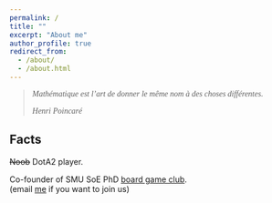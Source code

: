 ```yaml
---
permalink: /
title: ""
excerpt: "About me"
author_profile: true
redirect_from: 
  - /about/
  - /about.html
---
```

> *<span style="font-family:cursive;">Mathématique est l’art de donner le même nom à des choses différentes. </span>*
>
> *<span style="font-family:cursive;"><cite>Henri Poincaré</cite> </span>* 


## Facts

<!-- Tech products lover. 

Certified Apple Teacher (in iPad, Mac, and Swift programming).

<img src="{{site.url}}/images/AppleTeacher_black.png" width="120px" /><img src="{{site.url}}/images/AppleTeacherSwiftPlaygrounds_black.png" width="120px" />

Expert in kindergarten level mathematics. -->

~~Noob~~ DotA2 player.   

Co-founder of SMU SoE PhD [board game club](https://lqyjasonlee.github.io/boardgame/).  
(email [me](mailto:qyli.2019@phdecons.smu.edu.sg) if you want to join us)  

<!-- Social Vegan, I avoid meet. -->

